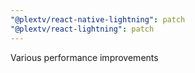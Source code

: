 ```yaml
---
"@plextv/react-native-lightning": patch
"@plextv/react-lightning": patch
---
```


Various performance improvements
